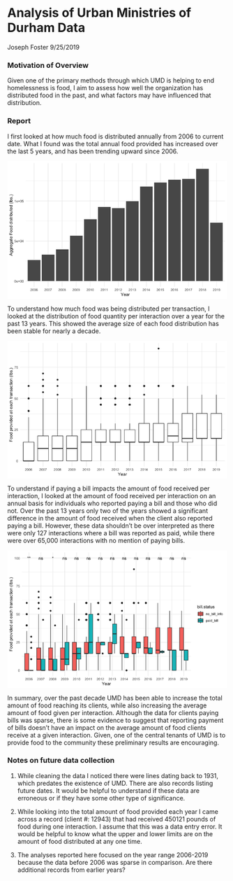 Analysis of Urban Ministries of Durham Data
================
Joseph Foster
9/25/2019

### Motivation of Overview

Given one of the primary methods through which UMD is helping to end
homelessness is food, I aim to assess how well the organization has
distributed food in the past, and what factors may have influenced that
distribution.

### Report

I first looked at how much food is distributed annually from 2006 to
current date. What I found was the total annual food provided has
increased over the last 5 years, and has been trending upward since
2006.

<img src="project_1_files/figure-gfm/fig1-1.png" style="display: block; margin: auto;" />

To understand how much food was being distributed per transaction, I
looked at the distribution of food quantity per interaction over a year
for the past 13 years. This showed the average size of each food
distribution has been stable for nearly a
decade.

<img src="project_1_files/figure-gfm/fig2-1.png" style="display: block; margin: auto;" />

To understand if paying a bill impacts the amount of food received per
interaction, I looked at the amount of food received per interaction on
an annual basis for individuals who reported paying a bill and those who
did not. Over the past 13 years only two of the years showed a
significant difference in the amount of food received when the client
also reported paying a bill. However, these data shouldn’t be over
interpreted as there were only 127 interactions where a bill was
reported as paid, while there were over 65,000 interactions with no
mention of paying
bills.

<img src="project_1_files/figure-gfm/fig-1.png" style="display: block; margin: auto;" />

In summary, over the past decade UMD has been able to increase the total
amount of food reaching its clients, while also increasing the average
amount of food given per interaction. Although the data for clients
paying bills was sparse, there is some evidence to suggest that
reporting payment of bills doesn’t have an impact on the average amount
of food clients receive at a given interaction. Given, one of the
central tenants of UMD is to provide food to the community these
preliminary results are encouraging.

### Notes on future data collection

1.  While cleaning the data I noticed there were lines dating back to
    1931, which predates the existence of UMD. There are also records
    listing future dates. It would be helpful to understand if these
    data are erroneous or if they have some other type of significance.

2.  While looking into the total amount of food provided each year I
    came across a record (client \#: 12943) that had received 450121
    pounds of food during one interaction. I assume that this was a data
    entry error. It would be helpful to know what the upper and lower
    limits are on the amount of food distributed at any one time.

3.  The analyses reported here focused on the year range 2006-2019
    because the data before 2006 was sparse in comparison. Are there
    additional records from earlier years?

